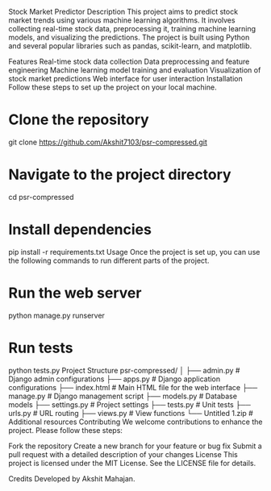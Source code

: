 Stock Market Predictor
Description
This project aims to predict stock market trends using various machine learning algorithms. It involves collecting real-time stock data, preprocessing it, training machine learning models, and visualizing the predictions. The project is built using Python and several popular libraries such as pandas, scikit-learn, and matplotlib.

Features
Real-time stock data collection
Data preprocessing and feature engineering
Machine learning model training and evaluation
Visualization of stock market predictions
Web interface for user interaction
Installation
Follow these steps to set up the project on your local machine.


# Clone the repository
git clone https://github.com/Akshit7103/psr-compressed.git

# Navigate to the project directory
cd psr-compressed

# Install dependencies
pip install -r requirements.txt
Usage
Once the project is set up, you can use the following commands to run different parts of the project.


# Run the web server
python manage.py runserver

# Run tests
python tests.py
Project Structure
psr-compressed/
│
├── admin.py            # Django admin configurations
├── apps.py             # Django application configurations
├── index.html          # Main HTML file for the web interface
├── manage.py           # Django management script
├── models.py           # Database models
├── settings.py         # Project settings
├── tests.py            # Unit tests
├── urls.py             # URL routing
├── views.py            # View functions
└── Untitled 1.zip      # Additional resources
Contributing
We welcome contributions to enhance the project. Please follow these steps:

Fork the repository
Create a new branch for your feature or bug fix
Submit a pull request with a detailed description of your changes
License
This project is licensed under the MIT License. See the LICENSE file for details.

Credits
Developed by Akshit Mahajan.
